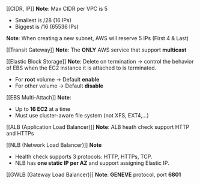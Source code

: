 
[[CIDR, IP]]
**Note**: Max CIDR per VPC is 5
- Smallest is /28 (16 IPs)
- Biggest is /16 (65536 IPs)

**Note**: When creating a new subnet, AWS will reserve 5 IPs (First 4 & Last)

[[Transit Gateway]]
**Note**: The **ONLY** AWS service that support **multicast**

[[Elastic Block Storage]]
**Note**: Delete on termination -> control the behavior of EBS when the EC2 instance it is attached to is terminated. 
- For **root** volume -> Default **enable**
- For other volume -> Default **disable**

[[EBS Multi-Attach]]
**Note**: 
- Up to **16 EC2** at a time
- Must use cluster-aware file system (not XFS, EXT4,...)

[[ALB (Application Load Balancer)]]
**Note**: ALB heath check support HTTP and HTTPs

[[NLB (Network Load Balancer)]]
**Note**
- Health check supports 3 protocols: HTTP, HTTPs, TCP. 
- NLB has **one static IP per AZ** and support assigning Elastic IP.

[[GWLB (Gateway Load Balancer)]]
**Note**: **GENEVE** protocol, port **6801**